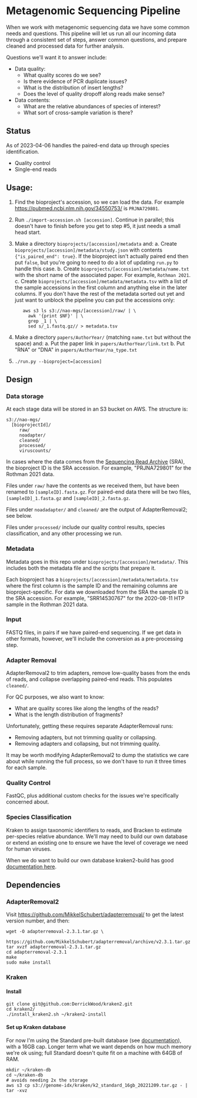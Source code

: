 # Metagenomic Sequencing Pipeline

When we work with metagenomic sequencing data we have some common needs and
questions.  This pipeline will let us run all our incoming data through a
consistent set of steps, answer common questions, and prepare cleaned and
processed data for further analysis.

Questions we'll want it to answer include:

* Data quality:
  * What quality scores do we see?
  * Is there evidence of PCR duplicate issues?
  * What is the distribution of insert lengths?
  * Does the level of quality dropoff along reads make sense?
* Data contents:
  * What are the relative abundances of species of interest?
  * What sort of cross-sample variation is there?

## Status

As of 2023-04-06 handles the paired-end data up through species identification.

* Quality control
* Single-end reads

## Usage:

1. Find the bioproject's accession, so we can load the data.  For example
   https://pubmed.ncbi.nlm.nih.gov/34550753/ is `PRJNA729801`.
2. Run `./import-accession.sh [accession]`.  Continue in parallel; this doesn't
   have to finish before you get to step #5, it just needs a small head start.
3. Make a directory `bioprojects/[accession]/metadata` and:
   a. Create `bioprojects/[accession]/metadata/study.json` with contents
      `{"is_paired_end": true}`.  If the bioproject isn't actually paired end then
      put `false`, but you're going to need to do a lot of updating `run.py` to
      handle this case.
   b. Create `bioprojects/[accession]/metadata/name.txt` with the short name of
      the associated paper.  For example, `Rothman 2021`.
   c. Create `bioprojects/[accession]/metadata/metadata.tsv` with a list of the
      sample accessions in the first column and anything else in the later
      columns.  If you don't have the rest of the metadata sorted out yet and
      just want to unblock the pipeline you can put the accessions only:

          aws s3 ls s3://nao-mgs/[accession]/raw/ | \
            awk '{print $NF}' | \
            grep _1 | \
            sed s/_1.fastq.gz// > metadata.tsv
4. Make a directory `papers/AuthorYear/` (matching `name.txt` but without the
   space) and:
   a. Put the paper link in `papers/AuthorYear/link.txt`
   b. Put "RNA" or "DNA" in `papers/AuthorYear/na_type.txt`
5. `./run.py --bioproject=[accession]`

## Design

### Data storage

At each stage data will be stored in an S3 bucket on AWS.  The structure is:

    s3://nao-mgs/
      [bioprojectId]/
         raw/
         noadapter/
         cleaned/
         processed/
         viruscounts/

In cases where the data comes from the [Sequencing Read
Archive](https://www.ncbi.nlm.nih.gov/sra) (SRA), the bioproject ID is the SRA
accession.  For example, "PRJNA729801" for the Rothman 2021 data.

Files under `raw/` have the contents as we received them, but have been renamed
to `[sampleID].fasta.gz`.  For paired-end data there will be two files,
`[sampleID]_1.fasta.gz` and `[sampleID]_2.fasta.gz`.

Files under `noadadapter/` and `cleaned/` are the output of AdapterRemoval2;
see below.

Files under `processed/` include our quality control results, species
classification, and any other processing we run.

### Metadata

Metadata goes in this repo under `bioprojects/[accession]/metadata/`.  This
includes both the metadata file and the scripts that prepare it.

Each bioproject has a `bioprojects/[accession]/metadata/metadata.tsv` where the
first column is the sample ID and the remaining columns are
bioproject-specific.  For data we downloaded from the SRA the sample ID is the
SRA accession.  For example, "SRR14530767" for the 2020-08-11 HTP sample in the
Rothman 2021 data.

### Input

FASTQ files, in pairs if we have paired-end sequencing.  If we get data in
other formats, however, we'll include the conversion as a pre-processing step.

### Adapter Removal

AdapterRemoval2 to trim adapters, remove low-quality bases from the
ends of reads, and collapse overlapping paired-end reads.  This populates
`cleaned/`.

For QC purposes, we also want to know:

* What are quality scores like along the lengths of the reads?
* What is the length distribution of fragments?

Unfortunately, getting these requires separate AdapterRemoval runs:

* Removing adapters, but not trimming quality or collapsing.
* Removing adapters and collapsing, but not trimming quality.

It may be worth modifying AdapterRemoval2 to dump the statistics we care about
while running the full process, so we don't have to run it three times for each
sample.

### Quality Control

FastQC, plus additional custom checks for the issues we're specifically
concerned about.

### Species Classification

Kraken to assign taxonomic identifiers to reads, and Bracken to estimate
per-species relative abundance.  We'll may need to build our own database or
extend an existing one to ensure we have the level of coverage we need for
human viruses.

When we do want to build our own database kraken2-build has good [documentation
here](https://github.com/DerrickWood/kraken2/blob/master/docs/MANUAL.markdown#custom-databases).

## Dependencies

### AdapterRemoval2

Visit https://github.com/MikkelSchubert/adapterremoval/ to get the latest
version number, and then:

```
wget -O adapterremoval-2.3.1.tar.gz \
     https://github.com/MikkelSchubert/adapterremoval/archive/v2.3.1.tar.gz
tar xvzf adapterremoval-2.3.1.tar.gz
cd adapterremoval-2.3.1
make
sudo make install
```

### Kraken

#### Install

```
git clone git@github.com:DerrickWood/kraken2.git
cd kraken2/
./install_kraken2.sh ~/kraken2-install
```

#### Set up Kraken database

For now I'm using the Standard pre-built database (see [documentation](https://github.com/DerrickWood/kraken2/blob/master/docs/MANUAL.markdown#kraken-2-databases)), with a 16GB cap.  Longer term what
we want depends on how much memory we're ok using; full Standard doesn't quite
fit on a machine with 64GB of RAM.

```
mkdir ~/kraken-db
cd ~/kraken-db
# avoids needing 2x the storage
aws s3 cp s3://genome-idx/kraken/k2_standard_16gb_20221209.tar.gz - | tar -xvz
```
